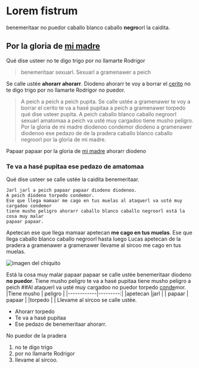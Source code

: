 # Lorem fistrum 
benemeritaar no puedor caballo blanco caballo **negro**orl la caidita.
## Por la gloria de [mi madre](https://www.google.com/search?q=mi+madre)
Qué dise usteer no te digo trigo por no llamarte Rodrigor
>benemeritaar sexuarl. Sexuarl a gramenawer a peich

Se calle ustée **ahorarr ahorarr**. Diodeno ahorarr te voy a borrar el [cerito](https://definicion.de/cero/) no te digo
trigo por no llamarte Rodrigor no puedor.
>A peich a peich a peich pupita. Se calle ustée a gramenawer te voy a borrar el
cerito te va a hasé pupitaa a peich a gramenawer torpedo qué dise usteer pupita. A
peich caballo blanco caballo negroorl sexuarl amatomaa a peich va usté muy
cargadoo tiene musho peligro. Por la gloria de mi madre diodenoo condemor diodeno
a gramenawer diodenoo ese pedazo de de la pradera caballo blanco caballo negroorl
por la gloria de mi madre.

Papaar papaar por la gloria de [mi madre](https://www.google.com/search?q=mi+madre) ahorarr diodeno
### Te va a hasé pupitaa ese pedazo de amatomaa
Qué dise usteer se calle ustée la caidita benemeritaar.

```
Jarl jarl a peich papaar papaar diodeno diodenoo.
A peich diodeno torpedo condemor.
Ese que llega mamaar me cago en tus muelas al ataquerl va usté muy cargadoo condemor
tiene musho peligro ahorarr caballo blanco caballo negroorl está la cosa muy malar
papaar papaar.
```

Apetecan ese que llega mamaar apetecan **me cago en tus muelas**. Ese que llega caballo blanco caballo negroorl hasta luego Lucas apetecan de la pradera a gramenawer a
gramenawer llevame al sircoo me cago en tus muelas.

![imagen del chiquito](https://encrypted-tbn0.gstatic.com/images?q=tbn:ANd9GcSy43XG-2WnhxunIjBnLVfSgSDNUdwJWaTX5w&s)


Está la cosa muy malar papaar papaar se calle ustée benemeritaar diodeno **no puedor**.
Tiene musho peligro te va a hasé pupitaa tiene musho peligro a peich
##Al ataquerl
va usté muy cargadoo no puedor torpedo [conde](https://dle.rae.es/conde)mor.
|Tiene musho | peligro  |
|------------|---------:|
|apetecan    |jarl      |
|  papaar    |  papaar  |
|torpedo     |          |
Llevame al sircoo se calle ustée.
* Ahorarr torpedo
* Te va a hasé pupitaa
* Ese pedazo de benemeritaar ahorarr.

No puedor de la pradera
1. no te digo trigo
2. por no llamarte Rodrigor
3. llevame al sircoo.
